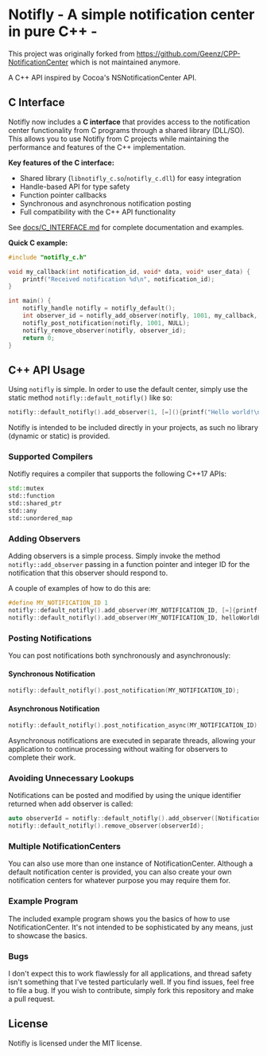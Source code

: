 # Notifly - A simple notification center in pure C++ -

This project was originally forked from https://github.com/Geenz/CPP-NotificationCenter which is not maintained anymore.

A C++ API inspired by Cocoa's NSNotificationCenter API.

## C Interface

Notifly now includes a **C interface** that provides access to the notification center functionality from C programs through a shared library (DLL/SO). This allows you to use Notifly from C projects while maintaining the performance and features of the C++ implementation.

**Key features of the C interface:**
- Shared library (`libnotifly_c.so`/`notifly_c.dll`) for easy integration
- Handle-based API for type safety
- Function pointer callbacks
- Synchronous and asynchronous notification posting
- Full compatibility with the C++ API functionality

See [docs/C_INTERFACE.md](docs/C_INTERFACE.md) for complete documentation and examples.

**Quick C example:**
```c
#include "notifly_c.h"

void my_callback(int notification_id, void* data, void* user_data) {
    printf("Received notification %d\n", notification_id);
}

int main() {
    notifly_handle notifly = notifly_default();
    int observer_id = notifly_add_observer(notifly, 1001, my_callback, NULL);
    notifly_post_notification(notifly, 1001, NULL);
    notifly_remove_observer(notifly, observer_id);
    return 0;
}
```

## C++ API Usage

Using `notifly` is simple. In order to use the default center, simply use the static
method `notifly::default_notifly()` like so:

```C++
notifly::default_notifly().add_observer(1, [=](){printf("Hello world!\n");});
```

Notifly is intended to be included directly in your projects, as such no library (dynamic or static) is
provided.

### Supported Compilers

Notifly requires a compiler that supports the following C++17 APIs:

```C++
std::mutex
std::function
std::shared_ptr
std::any
std::unordered_map
```

### Adding Observers

Adding observers is a simple process. Simply invoke the method `notifly::add_observer` passing in a function pointer 
and integer ID for the notification that this observer should respond to. 

A couple of examples of how to do this are:

```C++
#define MY_NOTIFICATION_ID 1
notifly::default_notifly().add_observer(MY_NOTIFICATION_ID, [=]{printf("Hello world!\n");});
notifly::default_notifly().add_observer(MY_NOTIFICATION_ID, helloWorldFunc);
```

### Posting Notifications

You can post notifications both synchronously and asynchronously:

#### Synchronous Notification

```C++
notifly::default_notifly().post_notification(MY_NOTIFICATION_ID);
```

#### Asynchronous Notification

```C++
notifly::default_notifly().post_notification_async(MY_NOTIFICATION_ID);
```

Asynchronous notifications are executed in separate threads, allowing your application to continue processing without waiting for observers to complete their work.

### Avoiding Unnecessary Lookups

Notifications can be posted and modified by using the unique identifier returned when add observer is called:

```C++
auto observerId = notifly::default_notifly().add_observer([Notification ID], [=]{printf("I'm being posted by an iterator!\n");});
notifly::default_notifly().remove_observer(observerId);
```

### Multiple NotificationCenters

You can also use more than one instance of NotificationCenter. Although a default notification center is provided, you
can also create your own notification centers for whatever purpose you may require them for.

### Example Program

The included example program shows you the basics of how to use NotificationCenter. It's not intended to be
sophisticated by any means, just to showcase the basics.

### Bugs

I don't expect this to work flawlessly for all applications, and thread safety isn't something that I've tested
particularly well. If you find issues, feel free to file a bug. If you wish to contribute, simply fork this repository
and make a pull request.

## License

Notifly is licensed under the MIT license.
